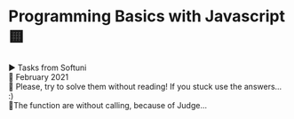 # Programming Basics with Javascript 🟨 <br>
▶️ Tasks from Softuni<br>
📆 February 2021
<br>
:pushpin: Please, try to solve them without reading!
If you stuck use the answers...
:)
<br>
:pushpin:The function are without calling, because of Judge...
